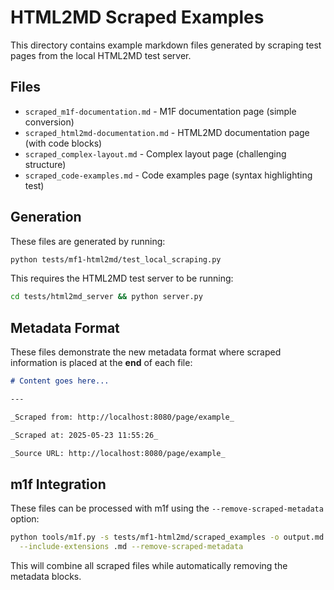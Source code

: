 # HTML2MD Scraped Examples

This directory contains example markdown files generated by scraping test pages
from the local HTML2MD test server.

## Files

- `scraped_m1f-documentation.md` - M1F documentation page (simple conversion)
- `scraped_html2md-documentation.md` - HTML2MD documentation page (with code
  blocks)
- `scraped_complex-layout.md` - Complex layout page (challenging structure)
- `scraped_code-examples.md` - Code examples page (syntax highlighting test)

## Generation

These files are generated by running:

```bash
python tests/mf1-html2md/test_local_scraping.py
```

This requires the HTML2MD test server to be running:

```bash
cd tests/html2md_server && python server.py
```

## Metadata Format

These files demonstrate the new metadata format where scraped information is
placed at the **end** of each file:

```markdown
# Content goes here...

---

_Scraped from: http://localhost:8080/page/example_

_Scraped at: 2025-05-23 11:55:26_

_Source URL: http://localhost:8080/page/example_
```

## m1f Integration

These files can be processed with m1f using the `--remove-scraped-metadata`
option:

```bash
python tools/m1f.py -s tests/mf1-html2md/scraped_examples -o output.md \
  --include-extensions .md --remove-scraped-metadata
```

This will combine all scraped files while automatically removing the metadata
blocks.
